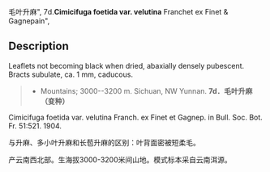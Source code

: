 毛叶升麻",
7d.**Cimicifuga foetida var. velutina** Franchet ex Finet & Gagnepain",

## Description
Leaflets not becoming black when dried, abaxially densely pubescent. Bracts subulate, ca. 1 mm, caducous.

> * Mountains; 3000--3200 m. Sichuan, NW Yunnan.
**7d．毛叶升麻（变种）**

Cimicifuga foetida var. velutina Franch. ex Finet et Gagnep. in Bull. Soc. Bot. Fr. 51:521. 1904.

与升麻、多小叶升麻和长苞升麻的区别：叶背面密被短柔毛。

产云南西北部。生海拔3000-3200米间山地。模式标本采自云南洱源。
